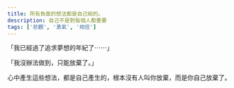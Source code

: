 ```yaml
---
title: 所有負面的想法都是自己給的。
description: 自己不是對每個人都重要
tags: ['悲觀', '勇氣', '相信']
---
```

「我已經過了追求夢想的年紀了⋯⋯」

「我沒辦法做到，只能放棄了。」

心中產生這些想法，都是自己產生的，根本沒有人叫你放棄，而是你自己放棄了。
